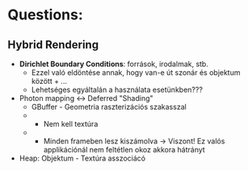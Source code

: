 # Questions:
## Hybrid Rendering
- **Dirichlet Boundary Conditions**: források, irodalmak, stb.
	- Ezzel való eldöntése annak, hogy van-e út szonár és objektum között + ...
	- Lehetséges egyáltalán a használata esetünkben???
- Photon mapping <-> Deferred "Shading"
	- GBuffer - Geometria raszterizációs szakasszal
	- + Nem kell textúra
	- - Minden frameben lesz kiszámolva -> Viszont! Ez valós applikációnál nem feltétlen okoz akkora hátrányt
- Heap: Objektum - Textúra asszociácó

